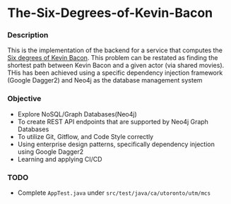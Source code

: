 # The-Six-Degrees-of-Kevin-Bacon

### Description

This is the implementation of the backend for a service that computes the [Six degrees of
Kevin Bacon](https://en.wikipedia.org/wiki/Six_Degrees_of_Kevin_Bacon). This problem can be restated as finding the shortest path between Kevin Bacon
and a given actor (via shared movies). THis has been achieved using a specific dependency injection framework (Google Dagger2) and Neo4j as the database management system

### Objective 

- Explore NoSQL/Graph Databases(Neo4j)
- To create REST API endpoints that are supported by Neo4j Graph Databases
- To utilize Git, Gitflow, and Code Style correctly
- Using enterprise design patterns, specifically dependency injection using Google Dagger2
- Learning and applying CI/CD

### TODO
- Complete `AppTest.java` under `src/test/java/ca/utoronto/utm/mcs`

